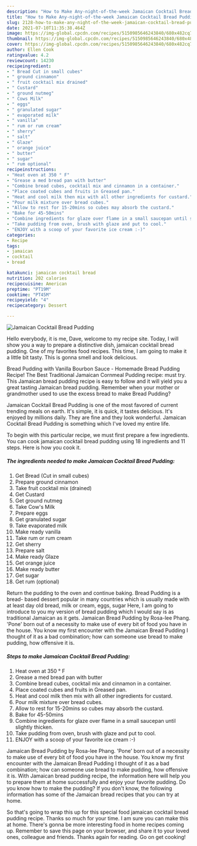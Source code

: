 ```yaml
---
description: "How to Make Any-night-of-the-week Jamaican Cocktail Bread Pudding"
title: "How to Make Any-night-of-the-week Jamaican Cocktail Bread Pudding"
slug: 2128-how-to-make-any-night-of-the-week-jamaican-cocktail-bread-pudding
date: 2021-07-10T11:35:38.464Z
image: https://img-global.cpcdn.com/recipes/5150985646243840/680x482cq70/jamaican-cocktail-bread-pudding-recipe-main-photo.jpg
thumbnail: https://img-global.cpcdn.com/recipes/5150985646243840/680x482cq70/jamaican-cocktail-bread-pudding-recipe-main-photo.jpg
cover: https://img-global.cpcdn.com/recipes/5150985646243840/680x482cq70/jamaican-cocktail-bread-pudding-recipe-main-photo.jpg
author: Ellen Cook
ratingvalue: 4.2
reviewcount: 14230
recipeingredient:
- " Bread Cut in small cubes"
- " ground cinnamon"
- " fruit cocktail mix drained"
- " Custard"
- " ground nutmeg"
- " Cows Milk"
- " eggs"
- " granulated sugar"
- " evaporated milk"
- " vanilla"
- " rum or rum cream"
- " sherry"
- " salt"
- " Glaze"
- " orange juice"
- " butter"
- " sugar"
- " rum optional"
recipeinstructions:
- "Heat oven at 350 ° F"
- "Grease a med bread pan with butter"
- "Combine bread cubes, cocktail mix and cinnamon in a container."
- "Place coated cubes and fruits in Greased pan."
- "Heat and cool milk then mix with all other ingredients for custard."
- "Pour milk mixture over bread cubes."
- "Allow to rest for 15-20mins so cubes may absorb the custard."
- "Bake for 45-50mins"
- "Combine ingredients for glaze over flame in a small saucepan until slightly thicken."
- "Take pudding from oven, brush with glaze and put to cool."
- "ENJOY with a scoop of your favorite ice cream :-)"
categories:
- Recipe
tags:
- jamaican
- cocktail
- bread

katakunci: jamaican cocktail bread 
nutrition: 202 calories
recipecuisine: American
preptime: "PT19M"
cooktime: "PT45M"
recipeyield: "4"
recipecategory: Dessert

---
```



![Jamaican Cocktail Bread Pudding](https://img-global.cpcdn.com/recipes/5150985646243840/680x482cq70/jamaican-cocktail-bread-pudding-recipe-main-photo.jpg)

Hello everybody, it is me, Dave, welcome to my recipe site. Today, I will show you a way to prepare a distinctive dish, jamaican cocktail bread pudding. One of my favorites food recipes. This time, I am going to make it a little bit tasty. This is gonna smell and look delicious.

Bread Pudding with Vanilla Bourbon Sauce - Homemade Bread Pudding Recipe! The Best Traditional Jamaican Cornmeal Pudding recipe: must try. This Jamaican bread pudding recipe is easy to follow and it will yield you a great tasting Jamaican bread pudding. Remember when your mother or grandmother used to use the excess bread to make Bread Pudding?

Jamaican Cocktail Bread Pudding is one of the most favored of current trending meals on earth. It's simple, it is quick, it tastes delicious. It's enjoyed by millions daily. They are fine and they look wonderful. Jamaican Cocktail Bread Pudding is something which I've loved my entire life.


To begin with this particular recipe, we must first prepare a few ingredients. You can cook jamaican cocktail bread pudding using 18 ingredients and 11 steps. Here is how you cook it.

<!--inarticleads1-->

##### The ingredients needed to make Jamaican Cocktail Bread Pudding:

1. Get  Bread (Cut in small cubes)
1. Prepare  ground cinnamon
1. Take  fruit cocktail mix (drained)
1. Get  Custard
1. Get  ground nutmeg
1. Take  Cow&#39;s Milk
1. Prepare  eggs
1. Get  granulated sugar
1. Take  evaporated milk
1. Make ready  vanilla
1. Take  rum or rum cream
1. Get  sherry
1. Prepare  salt
1. Make ready  Glaze
1. Get  orange juice
1. Make ready  butter
1. Get  sugar
1. Get  rum (optional)


Return the pudding to the oven and continue baking. Bread Pudding is a bread- based dessert popular in many countries which is usually made with at least day old bread, milk or cream, eggs, sugar Here, I am going to introduce to you my version of bread pudding which I would say is as traditional Jamaican as it gets. Jamaican Bread Pudding by Rosa-lee Phang. &#39;Pone&#39; born out of a necessity to make use of every bit of food you have in the house. You know my first encounter with the Jamaican Bread Pudding I thought of it as a bad combination; how can someone use bread to make pudding, how offensive it is. 

<!--inarticleads2-->

##### Steps to make Jamaican Cocktail Bread Pudding:

1. Heat oven at 350 ° F
1. Grease a med bread pan with butter
1. Combine bread cubes, cocktail mix and cinnamon in a container.
1. Place coated cubes and fruits in Greased pan.
1. Heat and cool milk then mix with all other ingredients for custard.
1. Pour milk mixture over bread cubes.
1. Allow to rest for 15-20mins so cubes may absorb the custard.
1. Bake for 45-50mins
1. Combine ingredients for glaze over flame in a small saucepan until slightly thicken.
1. Take pudding from oven, brush with glaze and put to cool.
1. ENJOY with a scoop of your favorite ice cream :-)


Jamaican Bread Pudding by Rosa-lee Phang. &#39;Pone&#39; born out of a necessity to make use of every bit of food you have in the house. You know my first encounter with the Jamaican Bread Pudding I thought of it as a bad combination; how can someone use bread to make pudding, how offensive it is. With Jamaican bread pudding recipe, the information here will help you to prepare them at home successfully and enjoy your favorite pudding. Do you know how to make the pudding? If you don&#39;t know, the following information has some of the Jamaican bread recipes that you can try at home. 

So that's going to wrap this up for this special food jamaican cocktail bread pudding recipe. Thanks so much for your time. I am sure you can make this at home. There's gonna be more interesting food in home recipes coming up. Remember to save this page on your browser, and share it to your loved ones, colleague and friends. Thanks again for reading. Go on get cooking!
